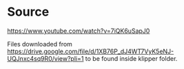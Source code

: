 # Source

https://www.youtube.com/watch?v=7iQK6uSapJ0

Files downloaded from https://drive.google.com/file/d/1XB76P_dJ4WT7VyK5eNJ-UQJnxc4sq9R0/view?pli=1 to be found inside klipper folder.